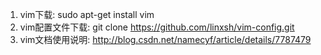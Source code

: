 1. vim下载: sudo apt-get install vim
2. vim配置文件下载: git clone https://github.com/linxsh/vim-config.git
3. vim文档使用说明: http://blog.csdn.net/namecyf/article/details/7787479
